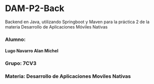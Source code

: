 # DAM-P2-Back
Backend en Java, utilizando Springboot y Maven para la práctica 2 de la materia Desarrollo de Aplicaciones Móviles Nativas
### Alumno: 
#### Lugo Navarro Alan Michel

### Grupo: 7CV3
### Materia: Desarrollo de Aplicaciones Moviles Nativas

